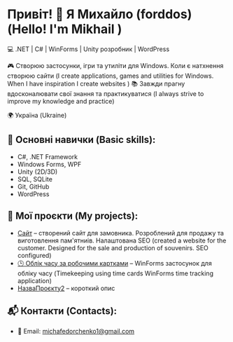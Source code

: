 # Привіт! 👋 Я Михайло (forddos) (Hello! I'm Mikhail )


💻 .NET | C# | WinForms | Unity розробник | WordPress

🎮 Створюю застосунки, ігри та утиліти для Windows. Коли є натхнення створюю сайти (I create applications, games and utilities for Windows. When I have inspiration I create websites ) 
📚 Завжди прагну вдосконалювати свої знання та практикуватися (I always strive to improve my knowledge and practice)

🌍 Україна (Ukraine)

## 🧠 Основні навички (Basic skills): 
- C#, .NET Framework
- Windows Forms, WPF
- Unity (2D/3D)
- SQL, SQLite
- Git, GitHub
- WordPress

## 🚀 Мої проєкти (My projects): 
- [Сайт](https://monuments-granite.com.ua/) – створений сайт для замовника. Розроблений для продажу та виготовлення пам'ятниів. Налаштована SEO (created a website for the customer. Designed for the sale and production of souvenirs. SEO configured)
- [🕒 Облік часу за робочими картками](https://github.com/forddos-1/time-card-accounting) – WinForms застосунок для обліку часу (Timekeeping using time cards WinForms time tracking application)
- [НазваПроєкту2](https://github.com/forddos-1/...) – короткий опис

## 📬 Контакти (Contacts):
- 📧 Email: michafedorchenko1@gmail.com 
